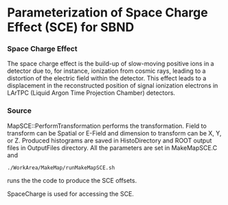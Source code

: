 # Parameterization of Space Charge Effect (SCE) for SBND

### Space Charge Effect
The space charge effect is the build-up of slow-moving positive ions in a detector due to, for instance, ionization from cosmic rays, leading to a distortion of the electric field within the detector. This effect leads to a displacement in the reconstructed position of signal ionization electrons in LArTPC (Liquid Argon Time Projection Chamber) detectors.

### Source 
MapSCE::PerformTransformation performs the transformation. Field to transform can be Spatial or E-Field and dimension to transform can be X, Y, or Z. Produced histograms are saved in HistoDirectory and ROOT output files in OutputFiles directory.
All the parameters are set in MakeMapSCE.C and 
```
./WorkArea/MakeMap/runMakeMapSCE.sh 
```
runs the the code to produce the SCE offsets. 

SpaceCharge is used for accessing the SCE. 